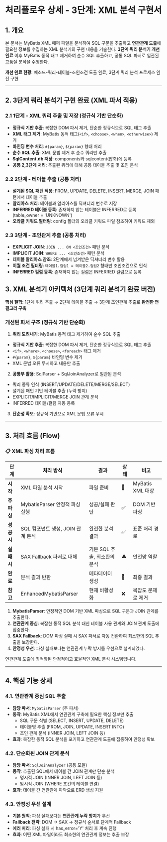 # 처리플로우 상세 - 3단계: XML 분석 구현서

## 1. 개요

본 문서는 MyBatis XML 매퍼 파일을 분석하여 SQL 구문을 추출하고 **연관관계 도출**에 필요한 정보를 수집하는 XML 분석기의 구현 내용을 기술한다. **3단계 쿼리 분석기 개선 완료** 이후 MyBatis 동적 태그 제거하여 순수 SQL 추출하고, 공통 SQL 파서로 일관된 고품질 분석을 수행한다.

**개선 완료 현황**: 메소드-쿼리-테이블-조인조건 도출 완료, 3단계 쿼리 분석 프로세스 완전 구현

---

## 2. 3단계 쿼리 분석기 구현 완료 (XML 파서 적용)

### 2.1 1단계 - XML 쿼리 추출 및 저장 (정규식 기반 단순화)
- **정규식 기반 추출**: 복잡한 DOM 파서 제거, 단순한 정규식으로 SQL 태그 추출
- **XML 태그 제거**: MyBatis 동적 태그(`<if>`, `<choose>`, `<when>`, `<otherwise>`) 제거
- **바인딩 변수 처리**: `#{param}`, `${param}` 형태 처리
- **순수 SQL 추출**: XML 문법 제거 후 순수 쿼리만 추출
- **SqlContent.db 저장**: components와 sqlcontent(압축)에 등록
- **공통 2,3단계 처리**: 추출된 쿼리에 대해 공통 테이블 추출 및 조인 분석

### 2.2 2단계 - 테이블 추출 (공통 처리)
- **설계된 SQL 패턴 적용**: FROM, UPDATE, DELETE, INSERT, MERGE, JOIN 패턴에서 테이블 추출
- **알리아스 처리**: 테이블과 알리아스를 딕셔너리 변수로 저장
- **INFERRED 테이블 등록**: 존재하지 않는 테이블은 INFERRED로 등록 (table_owner = 'UNKNOWN')
- **오라클 키워드 필터링**: config 폴더의 오라클 키워드 파일 참조하여 키워드 제외

### 2.3 3단계 - 조인관계 추출 (공통 처리)
- **EXPLICIT JOIN**: `JOIN ... ON <조인조건>` 패턴 분석
- **IMPLICIT JOIN**: `WHERE ... <조인조건>` 패턴 분석
- **테이블 알리아스 참조**: 2단계에서 넘겨받은 딕셔너리 변수 활용
- **이퀄 조건 필터링**: `테이블1.컬럼1 = 테이블2.컬럼2` 형태만 조인조건으로 인식
- **INFERRED 컬럼 등록**: 존재하지 않는 컬럼은 INFERRED 컬럼으로 등록

## 3. XML 분석기 아키텍처 (3단계 쿼리 분석기 완료 버전)

**핵심 철학**: 1단계 쿼리 추출 → 2단계 테이블 추출 → 3단계 조인관계 추출로 **완전한 연결고리 구축**

### 개선된 파서 구조 (정규식 기반 단순화)

1.  **쿼리 도려내기**: MyBatis 동적 태그 제거하여 순수 SQL 추출
   - **정규식 기반 추출**: 복잡한 DOM 파서 제거, 단순한 정규식으로 SQL 태그 추출
   - `<if>`, `<where>`, `<choose>`, `<foreach>` 태그 제거
   - `#{param}`, `${param}` 바인딩 변수 제거
   - XML 문법 오류 무시하고 내용만 추출

2.  **공통부 활용**: SqlParser + SqlJoinAnalyzer로 일관된 분석
   - 쿼리 종류 인식 (INSERT/UPDATE/DELETE/MERGE/SELECT)
   - 설계된 패턴 기반 테이블 추출 (누락 방지)
   - EXPLICIT/IMPLICIT/MERGE JOIN 관계 분석
   - INFERRED 테이블/컬럼 자동 등록

3.  **단순성 확보**: 정규식 기반으로 XML 문법 오류 무시

---

## 3. 처리 흐름 (Flow)

### 📋 **XML 파싱 처리 흐름**

| 단계 | 처리 방식 | 결과 | 상태 | 비고 |
|------|-----------|------|------|------|
| **시작** | XML 파일 분석 시작 | 파일 준비 | 🚀 | MyBatis XML 대상 |
| **주 파싱** | MybatisParser 안정적 파싱 실행 | 성공/실패 판단 | ✅ | DOM 기반 파싱 |
| **성공 시** | SQL 컴포넌트 생성, JOIN 관계 분석 | 완전한 분석 결과 | ✅ | 표준 처리 경로 |
| **실패 시** | SAX Fallback 파서로 대체 | 기본 SQL 추출, 최소한의 분석 | ⚠️ | 안전망 역할 |
| **완료** | 분석 결과 반환 | 메타데이터 생성 | 🎯 | 최종 결과 |
| **참고** | EnhancedMybatisParser | 현재 비활성화 | ❌ | 복잡도 문제로 제거 |

1.  **MybatisParser**: 안정적인 DOM 기반 XML 파싱으로 SQL 구문과 JOIN 관계를 추출한다.
2.  **연관관계 중심**: 복잡한 동적 SQL 분석 대신 테이블 사용 관계와 JOIN 관계 도출에 집중한다.
3.  **SAX Fallback**: DOM 파싱 실패 시 SAX 파서로 자동 전환하여 최소한의 SQL 추출을 보장한다.
4.  **안정성 우선**: 파싱 실패보다는 연관관계 누락 방지를 우선으로 설계되었다.

연관관계 도출에 최적화된 안정적이고 효율적인 XML 분석 시스템입니다.

---

## 4. 핵심 기능 상세

### 4.1. 연관관계 중심 SQL 추출

- **담당 파서**: `MybatisParser` (주 파서)
- **동작**: MyBatis XML에서 연관관계 구축에 필요한 핵심 정보만 추출
  - SQL 구문 식별 (SELECT, INSERT, UPDATE, DELETE)
  - 테이블명 추출 (FROM, JOIN, UPDATE, INSERT INTO)
  - 조인 관계 분석 (INNER JOIN, LEFT JOIN 등)
- **효과**: 복잡한 동적 SQL 분석을 포기하고 연관관계 도출에 집중하여 안정성 확보

### 4.2. 단순화된 JOIN 관계 분석

- **담당 파서**: `SqlJoinAnalyzer` (공통 모듈)
- **동작**: 추출된 SQL에서 테이블 간 JOIN 관계만 단순 분석
  - 명시적 JOIN (INNER JOIN, LEFT JOIN 등)
  - 암시적 JOIN (WHERE 조건의 테이블 연결)
- **효과**: 테이블 간 연관관계 파악으로 ERD 생성 지원

### 4.3. 안정성 우선 설계

- **기본 원칙**: 파싱 실패보다는 **연관관계 누락 방지**가 우선
- **Fallback 전략**: DOM → SAX → 정규식 순서로 단계적 Fallback
- **에러 처리**: 파싱 실패 시 has_error='Y' 처리 후 계속 진행
- **효과**: 어떤 XML 파일이라도 최소한의 연관관계 정보는 추출 보장

